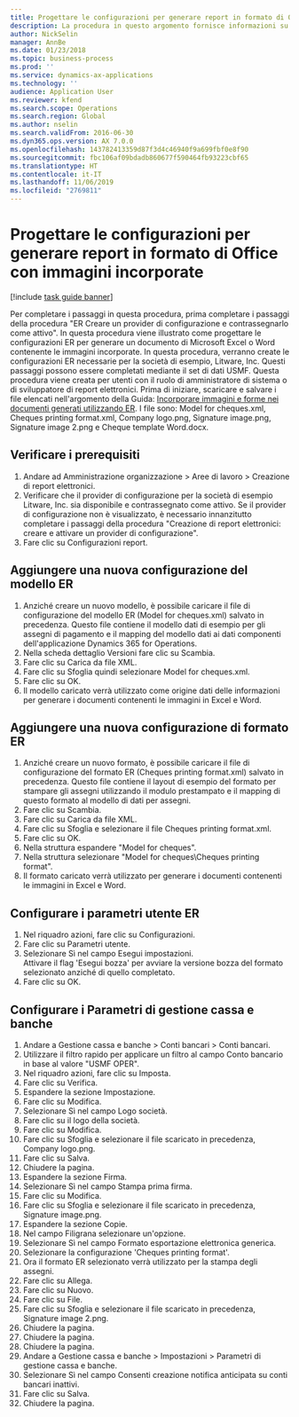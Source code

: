 ```yaml
---
title: Progettare le configurazioni per generare report in formato di Office con immagini incorporate
description: La procedura in questo argomento fornisce informazioni su come progettare le configurazioni ER per generare i documenti elettronici in formati Microsoft Office (Excel e Word) contenenti le immagini incorporate.
author: NickSelin
manager: AnnBe
ms.date: 01/23/2018
ms.topic: business-process
ms.prod: ''
ms.service: dynamics-ax-applications
ms.technology: ''
audience: Application User
ms.reviewer: kfend
ms.search.scope: Operations
ms.search.region: Global
ms.author: nselin
ms.search.validFrom: 2016-06-30
ms.dyn365.ops.version: AX 7.0.0
ms.openlocfilehash: 143782413359d87f3d4c46940f9a699fbf0e8f90
ms.sourcegitcommit: fbc106af09bdadb860677f590464fb93223cbf65
ms.translationtype: HT
ms.contentlocale: it-IT
ms.lasthandoff: 11/06/2019
ms.locfileid: "2769811"
---
```

# <a name="design-configurations-to-generate-reports-in-office-format-that-have-embedded-images"></a>Progettare le configurazioni per generare report in formato di Office con immagini incorporate

[!include [task guide banner](../../includes/task-guide-banner.md)]

Per completare i passaggi in questa procedura, prima completare i passaggi della procedura "ER Creare un provider di configurazione e contrassegnarlo come attivo". In questa procedura viene illustrato come progettare le configurazioni ER per generare un documento di Microsoft Excel o Word contenente le immagini incorporate. In questa procedura, verranno create le configurazioni ER necessarie per la società di esempio, Litware, Inc. Questi passaggi possono essere completati mediante il set di dati USMF. Questa procedura viene creata per utenti con il ruolo di amministratore di sistema o di sviluppatore di report elettronici. Prima di iniziare, scaricare e salvare i file elencati nell'argomento della Guida: [Incorporare immagini e forme nei documenti generati utilizzando ER](../electronic-reporting-embed-images-shapes.md). I file sono: Model for cheques.xml, Cheques printing format.xml, Company logo.png, Signature image.png, Signature image 2.png e Cheque template Word.docx.

## <a name="verify-prerequisites"></a>Verificare i prerequisiti  
 1. Andare ad Amministrazione organizzazione > Aree di lavoro > Creazione di report elettronici.  
 2. Verificare che il provider di configurazione per la società di esempio Litware, Inc. sia disponibile e contrassegnato come attivo. Se il provider di configurazione non è visualizzato, è necessario innanzitutto completare i passaggi della procedura "Creazione di report elettronici: creare e attivare un provider di configurazione".   
 3. Fare clic su Configurazioni report.  
 
## <a name="add-a-new-er-model-configuration"></a>Aggiungere una nuova configurazione del modello ER  
 1. Anziché creare un nuovo modello, è possibile caricare il file di configurazione del modello ER (Model for cheques.xml) salvato in precedenza. Questo file contiene il modello dati di esempio per gli assegni di pagamento e il mapping del modello dati ai dati componenti dell'applicazione Dynamics 365 for Operations.   
 2. Nella scheda dettaglio Versioni fare clic su Scambia.   
 3. Fare clic su Carica da file XML.  
 4. Fare clic su Sfoglia quindi selezionare Model for cheques.xml.   
 5. Fare clic su OK.  
 6. Il modello caricato verrà utilizzato come origine dati delle informazioni per generare i documenti contenenti le immagini in Excel e Word.  

## <a name="add-a-new-er-format-configuration"></a>Aggiungere una nuova configurazione di formato ER  
 1. Anziché creare un nuovo formato, è possibile caricare il file di configurazione del formato ER (Cheques printing format.xml) salvato in precedenza. Questo file contiene il layout di esempio del formato per stampare gli assegni utilizzando il modulo prestampato e il mapping di questo formato al modello di dati per assegni.   
 2. Fare clic su Scambia.  
 3. Fare clic su Carica da file XML.  
 4. Fare clic su Sfoglia e selezionare il file Cheques printing format.xml.   
 5. Fare clic su OK.  
 6. Nella struttura espandere "Model for cheques".  
 7. Nella struttura selezionare "Model for cheques\Cheques printing format".  
 8. Il formato caricato verrà utilizzato per generare i documenti contenenti le immagini in Excel e Word.   

## <a name="configure-er-user-parameters"></a>Configurare i parametri utente ER  
 1. Nel riquadro azioni, fare clic su Configurazioni.  
 2. Fare clic su Parametri utente.  
 3. Selezionare Sì nel campo Esegui impostazioni.  
  Attivare il flag 'Esegui bozza' per avviare la versione bozza del formato selezionato anziché di quello completato.  
 4. Fare clic su OK.  

## <a name="configure-cash--bank-management-parameters"></a>Configurare i Parametri di gestione cassa e banche  
 1. Andare a Gestione cassa e banche > Conti bancari > Conti bancari.  
 2. Utilizzare il filtro rapido per applicare un filtro al campo Conto bancario in base al valore "USMF OPER".  
 3. Nel riquadro azioni, fare clic su Imposta.  
 4. Fare clic su Verifica.  
 5. Espandere la sezione Impostazione.  
 6. Fare clic su Modifica.  
 7. Selezionare Sì nel campo Logo società.  
 8. Fare clic su il logo della società.  
 9. Fare clic su Modifica.  
 10. Fare clic su Sfoglia e selezionare il file scaricato in precedenza, Company logo.png.   
 11. Fare clic su Salva.  
 12. Chiudere la pagina.  
 13. Espandere la sezione Firma.  
 14. Selezionare Sì nel campo Stampa prima firma.  
 15. Fare clic su Modifica.  
 16. Fare clic su Sfoglia e selezionare il file scaricato in precedenza, Signature image.png.   
 17. Espandere la sezione Copie.  
 18. Nel campo Filigrana selezionare un'opzione.  
 19. Selezionare Sì nel campo Formato esportazione elettronica generica.  
 20. Selezionare la configurazione 'Cheques printing format'.  
 21. Ora il formato ER selezionato verrà utilizzato per la stampa degli assegni.  
 22. Fare clic su Allega.  
 23. Fare clic su Nuovo.  
 24. Fare clic su File.  
 25. Fare clic su Sfoglia e selezionare il file scaricato in precedenza, Signature image 2.png.   
 26. Chiudere la pagina.  
 27. Chiudere la pagina.  
 28. Chiudere la pagina.  
 29. Andare a Gestione cassa e banche > Impostazioni > Parametri di gestione cassa e banche.  
 30. Selezionare Sì nel campo Consenti creazione notifica anticipata su conti bancari inattivi.  
 31. Fare clic su Salva.  
 32. Chiudere la pagina.  
